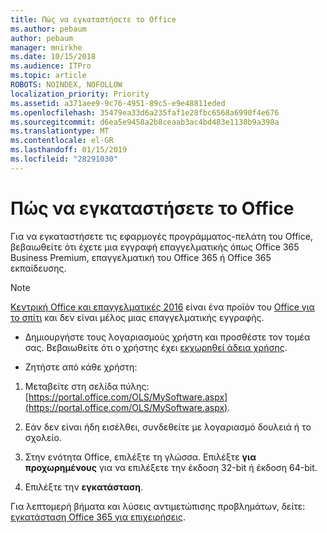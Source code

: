 ```yaml
---
title: Πώς να εγκαταστήσετε το Office
ms.author: pebaum
author: pebaum
manager: mnirkhe
ms.date: 10/15/2018
ms.audience: ITPro
ms.topic: article
ROBOTS: NOINDEX, NOFOLLOW
localization_priority: Priority
ms.assetid: a371aee9-9c76-4951-89c5-e9e48811eded
ms.openlocfilehash: 35479ea33d6a235faf1e28fbc6568a6990f4e676
ms.sourcegitcommit: d6ea5e9458a2b8ceaab3ac4bd483e1130b9a398a
ms.translationtype: MT
ms.contentlocale: el-GR
ms.lasthandoff: 01/15/2019
ms.locfileid: "28291030"
---
```

# <a name="how-to-install-office"></a>Πώς να εγκαταστήσετε το Office

Για να εγκαταστήσετε τις εφαρμογές προγράμματος-πελάτη του Office, βεβαιωθείτε ότι έχετε μια εγγραφή επαγγελματικής όπως Office 365 Business Premium, επαγγελματική του Office 365 ή Office 365 εκπαίδευσης.
  
> [!NOTE]
> [Κεντρική Office και επαγγελματικές 2016](https://products.office.com/home-and-business) είναι ένα προϊόν του [Office για το σπίτι](https://support.office.com/article/28cbc8cf-1332-4f04-9123-9b660abb629e?wt.mc_id=Alchemy_ClientDIA.aspx) και δεν είναι μέλος μιας επαγγελματικής εγγραφής. 
  
- Δημιουργήστε τους λογαριασμούς χρήστη και προσθέστε τον τομέα σας. Βεβαιωθείτε ότι ο χρήστης έχει [εκχωρηθεί άδεια χρήσης](https://support.office.com/article/997596b5-4173-4627-b915-36abac6786dc?wt.mc_id=Alchemy_ClientDIA.aspx).
    
- Ζητήστε από κάθε χρήστη:
    
1. Μεταβείτε στη σελίδα πύλης: [https://portal.office.com/OLS/MySoftware.aspx](https://portal.office.com/OLS/MySoftware.aspx).
    
2. Εάν δεν είναι ήδη εισέλθει, συνδεθείτε με λογαριασμό δουλειά ή το σχολείο.
    
3. Στην ενότητα Office, επιλέξτε τη γλώσσα. Επιλέξτε **για προχωρημένους** για να επιλέξετε την έκδοση 32-bit ή έκδοση 64-bit. 
    
4. Επιλέξτε την **εγκατάσταση**.
    
Για λεπτομερή βήματα και λύσεις αντιμετώπισης προβλημάτων, δείτε: [εγκατάσταση Office 365 για επιχειρήσεις](https://support.office.com/Article/6a3a29a0-e616-4713-99d1-15eda62d04fa?wt.mc_id=Alchemy_ClientDIA).
  

